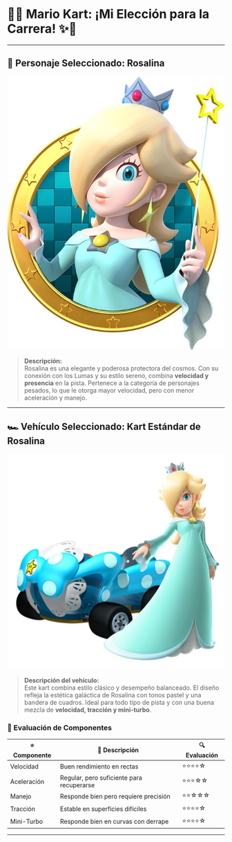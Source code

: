 # 🏁✨ **Mario Kart: ¡Mi Elección para la Carrera!** ✨🏁

---

## 👑 Personaje Seleccionado: **Rosalina**

![Rosalina](/image/rosalina.jpg)

> **Descripción:**  
> Rosalina es una elegante y poderosa protectora del cosmos. Con su conexión con los Lumas y su estilo sereno, combina **velocidad y presencia** en la pista. Pertenece a la categoría de personajes pesados, lo que le otorga mayor velocidad, pero con menor aceleración y manejo.

---

## 🏎️ Vehículo Seleccionado: **Kart Estándar de Rosalina**

![Kart Rosalina](/image/carro-rosalinaa.jpg)

> **Descripción del vehículo:**  
> Este kart combina estilo clásico y desempeño balanceado. El diseño refleja la estética galáctica de Rosalina con tonos pastel y una bandera de cuadros. Ideal para todo tipo de pista y con una buena mezcla de **velocidad, tracción y mini-turbo**.

### 🔧 Evaluación de Componentes

| ⭐ Componente | 💬 Descripción                                  | 🔍 Evaluación |
|--------------|--------------------------------------------------|---------------|
| Velocidad     | Buen rendimiento en rectas                      | ⭐⭐⭐⭐☆        |
| Aceleración   | Regular, pero suficiente para recuperarse       | ⭐⭐⭐☆☆        |
| Manejo        | Responde bien pero requiere precisión           | ⭐⭐☆☆☆        |
| Tracción      | Estable en superficies difíciles                | ⭐⭐⭐⭐☆        |
| Mini-Turbo    | Responde bien en curvas con derrape             | ⭐⭐⭐⭐☆        |

---